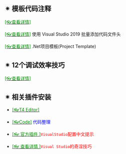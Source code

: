 <br/>



## ✴  模板代码注释

[<span style='color:#008B00'>[👓查看详情]</span>](https://mp.weixin.qq.com/s?__biz=MjM5MzI5Mzg1OA==&mid=2247484364&idx=2&sn=03c3b0a025f2605d9e30066902ff33cc&chksm=a698708191eff997304a90e7864a8f3e552928725b0857e652abc4f37f93a34c75b7a6198d59&mpshare=1&scene=23&srcid=0121mqkH7TqZwUfiHALu6tCc&sharer_sharetime=1611212563673&sharer_shareid=59de2f213c6a6639f6a4600116f6fabf#rd ':target=_blank') 

[<span style='color:#008B00'>[👓查看详情]</span>](https://mp.weixin.qq.com/s?__biz=MjM5MzI5Mzg1OA==&mid=2247485330&idx=3&sn=e8a8108754f6955fa0588d1698973789&chksm=a69874df91effdc9e139fa018b9bbc23717c84e945401951df2a72fc9b586291129a96e738d1&mpshare=1&scene=23&srcid=0126C0IYNdoy72fUC9VfSyht&sharer_sharetime=1611629136634&sharer_shareid=59de2f213c6a6639f6a4600116f6fabf#rd ':target=_blank') 使用 Visual Studio 2019 批量添加代码文件头

[<span style='color:#008B00'>[👓查看详情]</span>](https://mp.weixin.qq.com/s?__biz=MzAwNTMxMzg1MA==&mid=2654083344&idx=4&sn=13d20964c25bf272e4a0c80b929ef8bb&chksm=80d83d45b7afb453184830a58bc09515ab804219f06acbe32082951259adc72b90341c184424&mpshare=1&scene=23&srcid=0412dQpBSX1NN7VQNX7LiFmC&sharer_sharetime=1618191790523&sharer_shareid=59de2f213c6a6639f6a4600116f6fabf#rd ':target=_blank') .Net项目模板(Project Template)

## ✴  12个调试效率技巧

[<span style='color:#008B00'>[👓查看详情]</span>](https://mp.weixin.qq.com/s?__biz=MjM5MzI5Mzg1OA==&mid=2247484580&idx=3&sn=79f2526d9e30694307ba9574801e6abd&chksm=a69877e991effeff4403ba452953b478e6c3d0f0acd527c13d514122402ae2ab0cd937cc432f&mpshare=1&scene=23&srcid=0121yDYjvJk4USlUBvbYyoMI&sharer_sharetime=1611213164683&sharer_shareid=59de2f213c6a6639f6a4600116f6fabf#rd ':target=_blank') 

## ✴  相关插件安装

- [<span style='color:#008B00'>[👓T4 Editor]</span>](https://www.devart.com/t4-editor/download.html ':target=_blank')
- [<span style='color:#008B00'>[👓Code]</span>](https://www.codemaid.net ':target=_blank') <span style='color:Blue'>代码整理</span>

- [<span style='color:#008B00'>[👓 官方插件 ]</span>](https://mp.weixin.qq.com/s?__biz=MzAwNTMxMzg1MA==&mid=2654085145&idx=7&sn=db18c0606fa24c1a92e889671d35d1d4&chksm=80d8044cb7af8d5a22508d4cf7f1d55e91404cc3d1a5202d9b931404ede0f80f07988d6877b0&mpshare=1&scene=23&srcid=0723yhpCSYGJsyonulcTlSq8&sharer_sharetime=1627002047654&sharer_shareid=59de2f213c6a6639f6a4600116f6fabf#rd ':target=_blank')<span style='color:red'>`VisualStudio`配置中文提示</span>

- [<span style='color:#008B00'>[👓 查看详情 ]</span>](https://mp.weixin.qq.com/s?__biz=MzU2OTY3MTYzOA==&mid=2247489128&idx=1&sn=5fe07adc412d144c24fb68242966530a&chksm=fcfa7cd1cb8df5c754eaf16eeb2d347896be22cb064cf3d40358b9e1986e150e558c31c0b59c&mpshare=1&scene=23&srcid=0923j3iLxlE4bIn6OnVVdK3e&sharer_sharetime=1632357134389&sharer_shareid=59de2f213c6a6639f6a4600116f6fabf#rd ':target=_blank')<span style='color:red'>`Visual Studio`的奇淫技巧</span>

